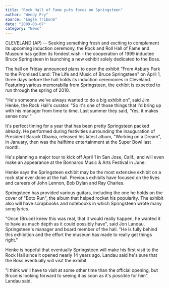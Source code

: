 ```yaml
---
title: "Rock Hall of Fame puts focus on Springsteen"
author: "Wendy Fry"
source: "Eagle Tribune"
date: "2009-03-07"
category: "News"
---
```


CLEVELAND (AP) -- Seeking something fresh and exciting to complement its upcoming induction ceremony, the Rock and Roll Hall of Fame and Museum has gotten its fondest wish - the cooperation of 1999 inductee Bruce Springsteen in launching a new exhibit solely dedicated to the Boss.

The hall on Friday announced plans to open the exhibit "From Asbury Park to the Promised Land: The Life and Music of Bruce Springsteen" on April 1, three days before the hall holds its induction ceremonies in Cleveland. Featuring various memorabilia from Springsteen, the exhibit is expected to run through the spring of 2010.

"He's someone we've always wanted to do a big exhibit on", said Jim Henke, the Rock Hall's curator. "So it's one of those things that I'd bring up with his manager from time to time. Last summer they said, 'Yes, it makes sense now.'"

It's perfect timing for a year that has been pretty Springsteen packed already. He performed during festivities surrounding the inauguration of President Barack Obama, released his latest album, "Working on a Dream", in January, then was the halftime entertainment at the Super Bowl last month.

He's planning a major tour to kick off April 1 in San Jose, Calif., and will even make an appearance at the Bonnaroo Music & Arts Festival in June.

Henke says the Springsteen exhibit may be the most extensive exhibit on a rock star ever done at the hall. Previous exhibits have focused on the lives and careers of John Lennon, Bob Dylan and Ray Charles.

Springsteen has provided various guitars, including the one he holds on the cover of "Boto Run", the album that helped rocket his popularity. The exhibit also will have scrapbooks and notebooks in which Springsteen wrote many song lyrics.

"Once (Bruce) knew this was real, that it would really happen, he wanted it to have as much depth as it could possibly have", said Jon Landau, Springsteen's manager and board member of the hall. "He is fully behind this exhibition and the effort the museum has made to really get things right."

Henke is hopeful that eventually Springsteen will make his first visit to the Rock Hall since it opened nearly 14 years ago. Landau said he's sure that the Boss eventually will visit the exhibit.

"I think we'll have to visit at some other time than the official opening, but Bruce is looking forward to seeing it as soon as it's possible for him", Landau said.